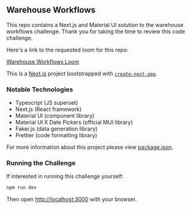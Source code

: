 ## Warehouse Workflows

This repo contains a Next.js and Material UI solution to the warehouse
workflows challenge. Thank you for taking the time to review this code challenge.

Here's a link to the requested loom for this repo:

[Warehouse Workflows Loom](https://www.loom.com/share/dc8066742a1645bab85d72c8d890da37)

This is a [Next.js](https://nextjs.org/) project bootstrapped with [`create-next-app`](https://github.com/vercel/next.js/tree/canary/packages/create-next-app).

### Notable Technologies

- Typescript (JS superset)
- Next.js (React framework)
- Material UI (component library)
- Material UI X Date Pickers (official MUI library)
- Faker.js (data generation library)
- Prettier (code formatting library)

For more information about this project please view [package.json](https://github.com/challenge-submission-1/code-challenge-jfuxebdfkpwpzzm/blob/main/package.json).

### Running the Challenge

If interested in running this challenge yourself:

```bash
npm run dev
```

Then open [http://localhost:3000](http://localhost:3000) with your browser.

